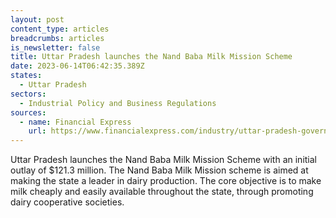 ```yaml
---
layout: post
content_type: articles
breadcrumbs: articles
is_newsletter: false
title: Uttar Pradesh launches the Nand Baba Milk Mission Scheme
date: 2023-06-14T06:42:35.389Z
states:
  - Uttar Pradesh
sectors:
  - Industrial Policy and Business Regulations
sources:
  - name: Financial Express
    url: https://www.financialexpress.com/industry/uttar-pradesh-government-launches-nand-baba-milk-mission-scheme/3116631/
---
```

Uttar Pradesh launches the Nand Baba Milk Mission Scheme with an initial outlay of $121.3 million. The Nand Baba Milk Mission scheme is aimed at making the state a leader in dairy production. The core objective is to make milk cheaply and easily available throughout the state, through promoting dairy cooperative societies.
